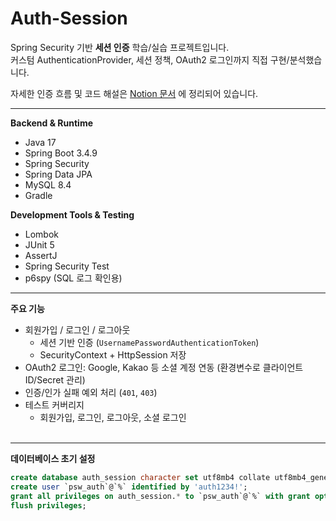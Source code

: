 # Auth-Session

Spring Security 기반 **세션 인증** 학습/실습 프로젝트입니다.  
커스텀 AuthenticationProvider, 세션 정책, OAuth2 로그인까지 직접 구현/분석했습니다.  

자세한 인증 흐름 및 코드 해설은 [Notion 문서](https://northern-mongoose-47b.notion.site/Auth-Project-257d351413c08020a87fe17fbf4dcae3?pvs=74) 에 정리되어 있습니다.

---

**Backend & Runtime**
- Java 17
- Spring Boot 3.4.9
- Spring Security
- Spring Data JPA
- MySQL 8.4
- Gradle

**Development Tools & Testing**
- Lombok
- JUnit 5
- AssertJ
- Spring Security Test
- p6spy (SQL 로그 확인용)
---

**주요 기능**
- 회원가입 / 로그인 / 로그아웃
  - 세션 기반 인증 (`UsernamePasswordAuthenticationToken`)
  - SecurityContext + HttpSession 저장
- OAuth2 로그인: Google, Kakao 등 소셜 계정 연동 (환경변수로 클라이언트 ID/Secret 관리)
- 인증/인가 실패 예외 처리 (`401`, `403`)
- 테스트 커버리지
  - 회원가입, 로그인, 로그아웃, 소셜 로그인<br><br>
---

**데이터베이스 초기 설정**
```sql
create database auth_session character set utf8mb4 collate utf8mb4_general_ci;
create user `psw_auth`@`%` identified by 'auth1234!';
grant all privileges on auth_session.* to `psw_auth`@`%` with grant option;
flush privileges;
